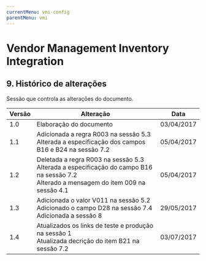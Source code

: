 ```yaml
---
currentMenu: vmi-config
parentMenu: vmi
---
```


# Vendor Management Inventory Integration

## 9. Histórico de alterações
Sessão que controla as alterações do documento.


| Versão | Alteração | Data |
| ------ | --------- | ---- |
| 1.0 | Elaboração do documento | 03/04/2017 |
| 1.1 | Adicionada a regra R003 na sessão 5.3<br/> Alterada a especificação dos campos B16 e B24 na sessão 7.2 | 05/04/2017 |
| 1.2 | Deletada a regra R003 na sessão 5.3<br/> Alterada a especificação do campo B16 na sessão 7.2<br/> Alterado a mensagem do item 009 na sessão 4.1 | 05/04/2017 |
| 1.3 | Adicionada o valor V011 na sessão 5.2<br/> Adicionado o campo D28 na sessão 7.4<br/> Adicionada a sessão 8 | 29/05/2017 |
| 1.4 | Atualizados os links de teste e produção na sessão 1<br> Atualizada decrição do item B21 na sessão 7.2 | 03/07/2017 |
